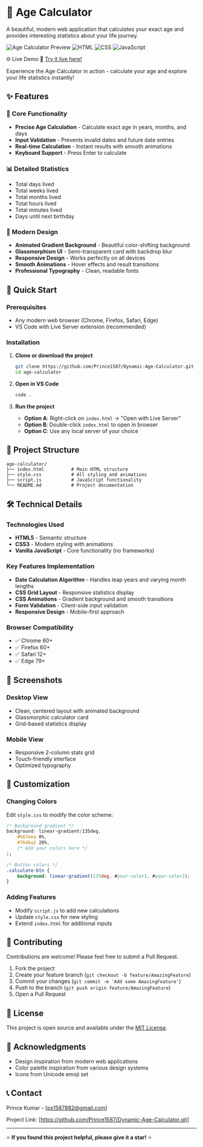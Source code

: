 # 🎂 Age Calculator

A beautiful, modern web application that calculates your exact age and provides interesting statistics about your life journey.

![Age Calculator Preview](https://img.shields.io/badge/Status-Active-brightgreen) ![HTML](https://img.shields.io/badge/HTML-5-orange) ![CSS](https://img.shields.io/badge/CSS-3-blue) ![JavaScript](https://img.shields.io/badge/JavaScript-ES6-yellow)

🌐 Live Demo
🚀 <a href="https://dynamic-age-calculator.vercel.app/" target="_blank">Try it live here!</a>

Experience the Age Calculator in action - calculate your age and explore your life statistics instantly!

## ✨ Features

### 🎯 Core Functionality
- **Precise Age Calculation** - Calculate exact age in years, months, and days
- **Input Validation** - Prevents invalid dates and future date entries
- **Real-time Calculation** - Instant results with smooth animations
- **Keyboard Support** - Press Enter to calculate

### 📊 Detailed Statistics
- Total days lived
- Total weeks lived
- Total months lived
- Total hours lived
- Total minutes lived
- Days until next birthday

### 🎨 Modern Design
- **Animated Gradient Background** - Beautiful color-shifting background
- **Glassmorphism UI** - Semi-transparent card with backdrop blur
- **Responsive Design** - Works perfectly on all devices
- **Smooth Animations** - Hover effects and result transitions
- **Professional Typography** - Clean, readable fonts

## 🚀 Quick Start

### Prerequisites
- Any modern web browser (Chrome, Firefox, Safari, Edge)
- VS Code with Live Server extension (recommended)

### Installation

1. **Clone or download the project**
   ```bash
   git clone https://github.com/Prince1587/Dynamic-Age-Calculator.git
   cd age-calculator
   ```

2. **Open in VS Code**
   ```bash
   code .
   ```

3. **Run the project**
   - **Option A**: Right-click on `index.html` → "Open with Live Server"
   - **Option B**: Double-click `index.html` to open in browser
   - **Option C**: Use any local server of your choice

## 📁 Project Structure

```
age-calculator/
├── index.html          # Main HTML structure
├── style.css           # All styling and animations
├── script.js           # JavaScript functionality
└── README.md           # Project documentation
```

## 🛠️ Technical Details

### Technologies Used
- **HTML5** - Semantic structure
- **CSS3** - Modern styling with animations
- **Vanilla JavaScript** - Core functionality (no frameworks)

### Key Features Implementation
- **Date Calculation Algorithm** - Handles leap years and varying month lengths
- **CSS Grid Layout** - Responsive statistics display
- **CSS Animations** - Gradient background and smooth transitions
- **Form Validation** - Client-side input validation
- **Responsive Design** - Mobile-first approach

### Browser Compatibility
- ✅ Chrome 60+
- ✅ Firefox 60+
- ✅ Safari 12+
- ✅ Edge 79+

## 📱 Screenshots

### Desktop View
- Clean, centered layout with animated background
- Glassmorphic calculator card
- Grid-based statistics display

### Mobile View
- Responsive 2-column stats grid
- Touch-friendly interface
- Optimized typography

## 🔧 Customization

### Changing Colors
Edit `style.css` to modify the color scheme:

```css
/* Background gradient */
background: linear-gradient(135deg, 
    #667eea 0%, 
    #764ba2 20%, 
    /* Add your colors here */
);

/* Button colors */
.calculate-btn {
    background: linear-gradient(135deg, #your-color1, #your-color2);
}
```

### Adding Features
- Modify `script.js` to add new calculations
- Update `style.css` for new styling
- Extend `index.html` for additional inputs

## 🤝 Contributing

Contributions are welcome! Please feel free to submit a Pull Request.

1. Fork the project
2. Create your feature branch (`git checkout -b feature/AmazingFeature`)
3. Commit your changes (`git commit -m 'Add some AmazingFeature'`)
4. Push to the branch (`git push origin feature/AmazingFeature`)
5. Open a Pull Request

## 📄 License

This project is open source and available under the [MIT License](LICENSE).

## 🙏 Acknowledgments

- Design inspiration from modern web applications
- Color palette inspiration from various design systems
- Icons from Unicode emoji set

## 📞 Contact

Prince Kumar - [ps1587882@gmail.com]

Project Link: [https://github.com/Prince1587/Dynamic-Age-Calculator.git]

---

⭐ **If you found this project helpful, please give it a star!** ⭐
